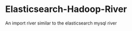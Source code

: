 Elasticsearch-Hadoop-River
==========================

An import river similar to the elasticsearch mysql river